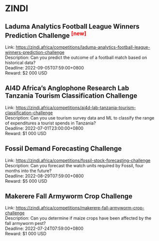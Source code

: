 # ZINDI



## Laduma Analytics Football League Winners Prediction Challenge <sup style="color:red">[new]<sup>  

Link: https://zindi.africa/competitions/laduma-analytics-football-league-winners-prediction-challenge  
Description: Can you predict the outcome of a football match based on historical data?  
Deadline: 2022-09-05T07:59:00+0800  
Reward: $2 000 USD  


## AI4D Africa’s Anglophone Research Lab Tanzania Tourism Classification Challenge

Link: https://zindi.africa/competitions/ai4d-lab-tanzania-tourism-classification-challenge  
Description: Can you use tourism survey data and ML to classify the range of expenditures a tourist spends in Tanzania?  
Deadline: 2022-07-01T23:00:00+0800  
Reward: $1 000 USD  


## Fossil Demand Forecasting Challenge

Link: https://zindi.africa/competitions/fossil-stock-forecasting-challenge  
Description: Can you forecast the watch units required by Fossil, four months into the future?  
Deadline: 2022-08-29T07:59:00+0800  
Reward: $5 000 USD  


## Makerere Fall Armyworm Crop Challenge

Link: https://zindi.africa/competitions/makerere-fall-armyworm-crop-challenge  
Description: Can you determine if maize crops have been affected by the fall armyworm pest?  
Deadline: 2022-07-24T07:59:00+0800  
Reward: $1 000 USD  

